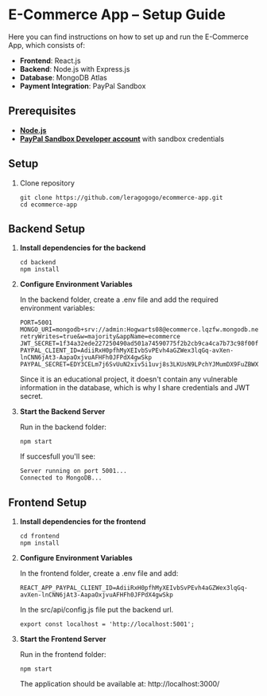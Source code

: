 # E-Commerce App – Setup Guide

Here you can find instructions on how to set up and run the E-Commerce App, which consists of:

* **Frontend**: React.js
* **Backend**: Node.js with Express.js
* **Database**: MongoDB Atlas
* **Payment Integration**: PayPal Sandbox

## Prerequisites

* **[Node.js](https://nodejs.org/en)**
* **[PayPal Sandbox Developer account](https://developer.paypal.com/tools/sandbox/)** with sandbox credentials

## Setup
1. Clone repository
   ```console
   git clone https://github.com/leragogogo/ecommerce-app.git
   cd ecommerce-app
   ```

## Backend Setup 

1. **Install dependencies for the backend**
    ```console
    cd backend
    npm install
    ```
2. **Configure Environment Variables**

    In the backend folder, create a .env file and add the required environment variables:
      ```console
      PORT=5001
      MONGO_URI=mongodb+srv://admin:Hogwarts08@ecommerce.lqzfw.mongodb.net/?retryWrites=true&w=majority&appName=ecommerce
      JWT_SECRET=1f34a32ede227250490ad501a74590775f2b2cb9ca4ca7b73c98f00f7a3e0604
      PAYPAL_CLIENT_ID=AdiiRxH0pfhMyXEIvbSvPEvh4aGZWex3lqGq-avXen-lnCNN6jAt3-AapaOxjvuAFHFh0JFPdX4gwSkp
      PAYPAL_SECRET=EDY3CELm7j6SvUuN2xiv5i1uvj8s3LKUsN9LPchYJMumDX9FuZBWXTbEAaYsTXmAZbJC9pyHu2Ggr06g
      ```
   Since it is an educational project, it doesn't contain any vulnerable information in the database, which is why I share credentials and JWT secret.

3. **Start the Backend Server**
   
   Run in the backend folder:
   ```console
   npm start
   ```

   If succesfull you'll see:
   ```console
   Server running on port 5001...
   Connected to MongoDB...
   ```
## Frontend Setup
1. **Install dependencies for the frontend**
    ```console
    cd frontend
    npm install
    ```
2. **Configure Environment Variables**
   
   In the frontend folder, create a .env file and add:
   ```console
   REACT_APP_PAYPAL_CLIENT_ID=AdiiRxH0pfhMyXEIvbSvPEvh4aGZWex3lqGq-avXen-lnCNN6jAt3-AapaOxjvuAFHFh0JFPdX4gwSkp
   ```
   In the src/api/config.js file put the backend url.
    ```console
    export const localhost = 'http://localhost:5001';
    ```

3. **Start the Frontend Server**
   
   Run in the frontend folder:
   ```console
   npm start
   ```

   The application should be available at: http://localhost:3000/
   


